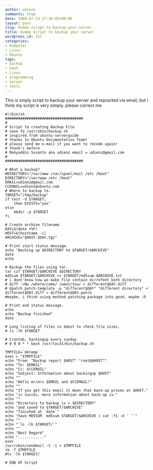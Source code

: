 ```yaml
---
author: udienz
comments: true
date: 2008-07-24 17:36:02+00:00
layout: post
slug: dummy-script-to-backup-your-server
title: Dummy Script to backup your server
wordpress_id: 211
categories:
- Komputer
- Linux
- Ubuntu
tags:
- backup
- bash
- Linux
- programming
- server
- shell
---
```


This is smply script to backup your server and reposrted via email, but i think my script is very simply. please correct me

    
    #!/bin/sh
    ####################################
    #
    # Script to creating Backup File
    # save fo /usr/sbin/backup.sh
    # inspired from ubuntu-serverguide
    # thanks to Ubuntu Documentation Team!
    # please send me e-mail if you want to recode again!
    # thank's before
    # Mahyuddin Susanto aka udienz email = udienz@gmail.com
    #
    ####################################
    
    # What a backup?
    #DIRECTORY="/var/www /var/spool/mail /etc /boot"
    DIRECTORY="/var/www /etc /boot"
    EMAIL=udienz@gmail.com
    CCEMAIL=udienz@ubuntu.com
    # Where to backup to.
    TARGET="/tmp/backup"
    if test -d $TARGET;
    	then EXISTS="yes"
    else
    	mkdir -p $TARGET
    fi
    
    # Create archive filename.
    DAY=$(date +%F)
    HOST=$(hostname -i)
    ARCHIVE="$HOST-$DAY.tgz"
    
    # Print start status message.
    echo "Backing up $DIRECTORY to $TARGET/$ARCHIVE"
    date
    echo
    
    # Backup the files using tar.
    tar czf $TARGET/$ARCHIVE $DIRECTORY
    md5sum $TARGET/$ARCHIVE >> $TARGET/md5sum.$ARCHIVE.txt
    # i dont'know how wo make file contain dirrefent both directory
    # diff -rNu /where/come/ /want/toa/ > different$DAY.diff
    # dpatch patch-template -p "different$DAY" "different directory" < different$DAY.diff > different$DAY.patch
    #maybe, i think using method patching package into good, maybe :D
    
    # Print end status message.
    echo
    echo "Backup finished"
    date
    
    # Long listing of files in $dest to check file sizes.
    # ls -lh $TARGET
    
    # Crontab, backingup every sunday
    # 0 0 0 * * bash /usr/local/bin/backup.sh
    
    TMPFILE=`mktemp`
    exec > "$TMPFILE"
    echo "From: "Backup report $HOST" "root@$HOST""
    echo "To: $EMAIL"
    echo "Cc: $CCEMAIL"
    echo "Subject: Information about backingup $HOST"
    echo ""
    echo "Hello mr/mrs $EMAIL and $CCEMAIL!"
    echo ""
    echo "If you get this email it mean that back-up proses at $HOST,"
    echo "is succes, more information about back-up is:"
    echo ""
    echo "Directory to backup is = $DIRECTORY"
    echo "and saved to $TARGET/$ARCHIVE"
    echo "finished at `date`"
    echo "have MD5SUM `md5sum $TARGET/$ARCHIVE | cut -f1 -d ' '`"
    echo ""
    echo "`ls -lh $TARGET/`"
    echo ""
    echo "Best Regard"
    echo "............"
    exec
    /usr/sbin/sendmail -t -i < $TMPFILE
    rm -f $TMPFILE
    #ls -lh $TARGET/
    
    # END Of Script
